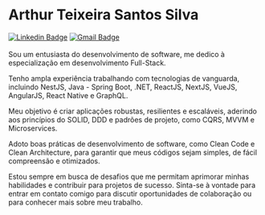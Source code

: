 # Arthur Teixeira Santos Silva

[![Linkedin Badge](https://img.shields.io/badge/-LinkedIn-blue?style=flat-square&logo=Linkedin&logoColor=white&link=https://www.linkedin.com/in/arthur-teixeira-santos-silva-167189177/)](https://www.linkedin.com/in/arthur-teixeira-santos-silva-167189177/)
[![Gmail Badge](https://img.shields.io/badge/-arthurteixeira.guts@gmail.com-00875f?style=flat-square&logo=Gmail&logoColor=white&link=mailto:arthurteixeira.guts@gmail.com)](mailto:arthurteixeira.guts@gmail.com)<br><br>
Sou um entusiasta do desenvolvimento de software, me dedico à especialização em desenvolvimento Full-Stack.

Tenho ampla experiência trabalhando com tecnologias de vanguarda, incluindo NestJS, Java - Spring Boot, .NET, ReactJS, NextJS, VueJS, AngularJS, React Native e GraphQL.

Meu objetivo é criar aplicações robustas, resilientes e escaláveis, aderindo aos princípios do SOLID, DDD e padrões de projeto, como CQRS, MVVM e Microservices.

Adoto boas práticas de desenvolvimento de software, como Clean Code e Clean Architecture, para garantir que meus códigos sejam simples, de fácil compreensão e otimizados.

Estou sempre em busca de desafios que me permitam aprimorar minhas habilidades e contribuir para projetos de sucesso. Sinta-se à vontade para entrar em contato comigo para discutir oportunidades de colaboração ou para conhecer mais sobre meu trabalho.
